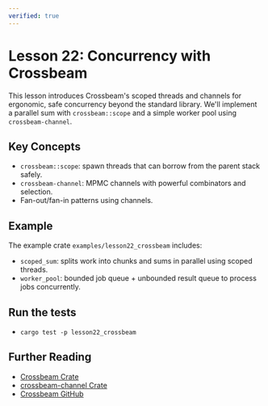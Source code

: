 ```yaml
---
verified: true
---
```


# Lesson 22: Concurrency with Crossbeam

This lesson introduces Crossbeam's scoped threads and channels for ergonomic, safe concurrency beyond the standard library. We'll implement a parallel sum with `crossbeam::scope` and a simple worker pool using `crossbeam-channel`.

## Key Concepts

- `crossbeam::scope`: spawn threads that can borrow from the parent stack safely.
- `crossbeam-channel`: MPMC channels with powerful combinators and selection.
- Fan-out/fan-in patterns using channels.

## Example

The example crate `examples/lesson22_crossbeam` includes:

- `scoped_sum`: splits work into chunks and sums in parallel using scoped threads.
- `worker_pool`: bounded job queue + unbounded result queue to process jobs concurrently.

## Run the tests

- `cargo test -p lesson22_crossbeam`

## Further Reading

- [Crossbeam Crate](https://crates.io/crates/crossbeam)
- [crossbeam-channel Crate](https://crates.io/crates/crossbeam-channel)
- [Crossbeam GitHub](https://github.com/crossbeam-rs/crossbeam)
